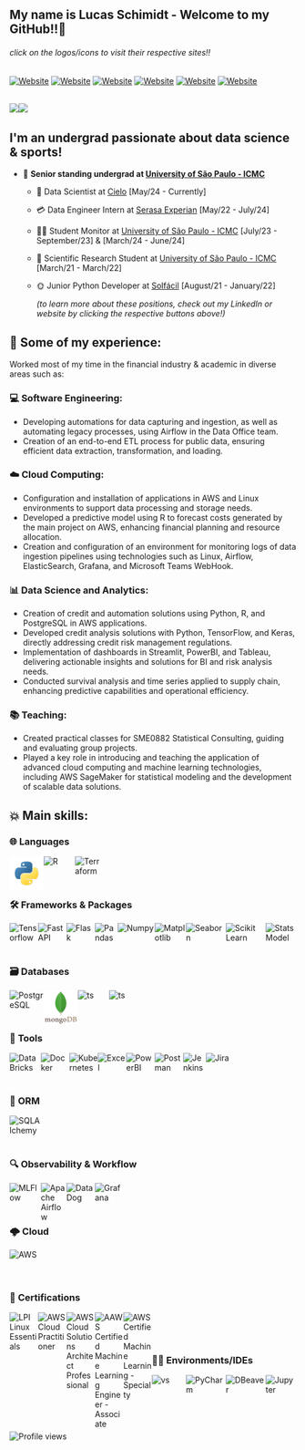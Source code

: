 ## My name is Lucas Schimidt - Welcome to my GitHub!!👋

###### *click on the logos/icons to visit their respective sites!!*

<!---[![Website](https://img.shields.io/badge/Website-9cf?style=for-the-badge)](https://lucasschimidtc.github.io/)--->

<!---[![Website](https://img.shields.io/badge/Portfolio-FFFFFF?style=for-the-badge&logo=About.me&logoColor=black)](https://lucasschimidtc.github.io/)--->

<!---[![Website](https://img.shields.io/badge/Blog-FF5722?style=for-the-badge&logo=blogger&logoColor=white)](https://lucasschimidtc.github.io/)--->

<!---[![Website](https://img.shields.io/badge/YouTube-FF0000?style=for-the-badge&logo=youtube&logoColor=white)](https://youtube.com/lucasschimidtc)--->

[![Website](https://img.shields.io/badge/My_Website-9cf?style=for-the-badge)](https://lucasschimidtc.github.io/)
[![Website](https://img.shields.io/badge/Instagram-E4405F?style=for-the-badge&logo=instagram&logoColor=white)](https://instagram.com/schimidt.codes)
[![Website](https://img.shields.io/badge/medium-000000.svg?&style=for-the-badge&logo=medium&logoColor=white)](https://medium.com/@l.schimidtc)
[![Website](https://img.shields.io/badge/linkedin-%230077B5.svg?&style=for-the-badge&logo=linkedin&logoColor=white)](https://www.linkedin.com/in/lucasschimidtc/)
[![Website](https://img.shields.io/badge/Kaggle-20BEFF?style=for-the-badge&logo=kaggle&logoColor=white)](https://www.kaggle.com/lucasschimidt)
[![Website](https://img.shields.io/badge/-LeetCode-FFA116?style=for-the-badge&logo=LeetCode&logoColor=black)](https://www.leetcode.com/lschimidtc)

<br>

<img align="left" src="https://github-readme-stats.vercel.app/api/?username=lschimidtc&count_private=true&theme=tokyonight&showicons=true" />

<img src="https://github-readme-stats.vercel.app/api/top-langs/?username=lschimidtc&layout=compact&theme=tokyonight" />

<br>

## I'm an undergrad passionate about data science & sports!

- 📍 **Senior standing undergrad at [University of São Paulo - ICMC](https://www.icmc.usp.br/)** 
  - 🏧 Data Scientist at [Cielo](https://www.cielo.com.br/) [May/24 - Currently]
  - 💳 Data Engineer Intern at [Serasa Experian](https://www.linkedin.com/company/serasaexperian/mycompany/verification/) [May/22 - July/24]
  - 🧑‍🎓 Student Monitor at [University of São Paulo - ICMC](https://www.icmc.usp.br/) [July/23 - September/23] & [March/24 - June/24]
  - 🔬 Scientific Research Student at [University of São Paulo - ICMC](https://www.icmc.usp.br/) [March/21 - March/22]
  - 🌞 Junior Python Developer at [Solfácil](https://www.linkedin.com/company/solfacil/?originalSubdomain=br) [August/21 - January/22]
 
      *(to learn more about these positions, check out my LinkedIn or website by clicking the respective buttons above!)*
    
## 🌟 Some of my experience:

Worked most of my time in the financial industry & academic in diverse areas such as:

### 💻 Software Engineering: 

* Developing automations for data capturing and ingestion, as well as automating legacy processes, using Airflow in the Data Office team.
* Creation of an end-to-end ETL process for public data, ensuring efficient data extraction, transformation, and loading.

### ☁️ Cloud Computing:

* Configuration and installation of applications in AWS and Linux environments to support data processing and storage needs.
* Developed a predictive model using R to forecast costs generated by the main project on AWS, enhancing financial planning and resource allocation.
* Creation and configuration of an environment for monitoring logs of data ingestion pipelines using technologies such as Linux, Airflow, ElasticSearch, Grafana, and Microsoft Teams WebHook.

### 📊 Data Science and Analytics:


* Creation of credit and automation solutions using Python, R, and PostgreSQL in AWS applications.
* Developed credit analysis solutions with Python, TensorFlow, and Keras, directly addressing credit risk management regulations.
* Implementation of dashboards in Streamlit, PowerBI, and Tableau, delivering actionable insights and solutions for BI and risk analysis needs.
* Conducted survival analysis and time series applied to supply chain, enhancing predictive capabilities and operational efficiency.

### 📚 Teaching:



* Created practical classes for SME0882 Statistical Consulting, guiding and evaluating group projects.
* Played a key role in introducing and teaching the application of advanced cloud computing and machine learning technologies, including AWS SageMaker for statistical modeling and the development of scalable data solutions.

## 💥 Main skills:

### 🌐 **Languages**

<a href="https://www.python.org/">
<img align="left" alt="Python" width="60px" src="https://raw.githubusercontent.com/github/explore/80688e429a7d4ef2fca1e82350fe8e3517d3494d/topics/python/python.png" />
<a/>

<a href="https://www.r-project.org/">  
<img align="left" alt="R" width="55px" src="https://www.r-project.org/Rlogo.png" />
<a/>
  
<!--<a href="https://julialang.org/">  
<img align="left" alt="Julia" width="50px" src="https://avatars.githubusercontent.com/u/743164?s=200&v=4" />
<a/>-->

<!--<a href="https://www.mathworks.com/products/matlab.html">  
<img align="left" alt="MATLAB" width="60px" src="https://upload.wikimedia.org/wikipedia/commons/thumb/2/21/Matlab_Logo.png/800px-Matlab_Logo.png" />
<a/>-->

<!--<a href="https://www.latex-project.org/">  
<img align="left" alt="LaTeX" width="60px" src="https://cdn.worldvectorlogo.com/logos/latex.svg" />
<a/>-->

<a href="https://www.terraform.io/">  
<img align="left" alt="Terraform" width="50px" src="https://www.pinclipart.com/picdir/big/519-5197888_terraform-terraform-icon-png-clipart.png" />
<a/>

<br>
<br>
<br>
  
### 🛠️ **Frameworks & Packages**

<a href="https://www.tensor.org/">  
<img align="left" alt="Tensorflow" width="50px" src="https://avatars.githubusercontent.com/u/15658638?s=200&v=4" /><a/>

<a href="https://fastapi.tiangolo.com/">  
<img align="left" alt="FastAPI" width="50px" src="https://cdn.worldvectorlogo.com/logos/fastapi.svg" /><a/>

<a href="https://flask.palletsprojects.com/en/2.1.x/">  
<img align="left" alt="Flask" width="50px" src="https://encrypted-tbn0.gstatic.com/images?q=tbn:ANd9GcTmD38KsMgEwahtWc_Nfs5ZVktP9dBc36MUZA&s" />
<a>

<!---<a href="https://www.streamlit.io/">  
<img align="left" alt="Streamlit" width="50px" src="https://streamlit.io/images/brand/streamlit-mark-color.svg" />
<a/>--->

<a href="https://pandas.pydata.org/">
<img align="left" alt="Pandas" width="40px" src="https://encrypted-tbn0.gstatic.com/images?q=tbn:ANd9GcSz1PzGID0hvBb8sIctrCeNDwx8yKhUgOD3pA&s" />
<a/>
  
<a href="https://numpy.org/">  
<img align="left" alt="Numpy" width="65px" src="https://user-images.githubusercontent.com/50221806/86498201-a8bd8680-bd39-11ea-9d08-66b610a8dc01.png" />
<a/>
  
<a href="https://matplotlib.org/">  
<img align="left" alt="Matplotlib" width="55px" src="https://upload.wikimedia.org/wikipedia/commons/thumb/0/01/Created_with_Matplotlib-logo.svg/1024px-Created_with_Matplotlib-logo.svg.png" />
<a/>
  
<a href="https://seaborn.pydata.org/">  
<img align="left" alt="Seaborn" width="70px" src="https://external-content.duckduckgo.com/iu/?u=https%3A%2F%2Fuser-images.githubusercontent.com%2F315810%2F92254613-279c8000-ee9f-11ea-9b73-5622a7d95f3f.png&f=1&nofb=1" />
<a/>
  
<a href="https://scikit-learn.org/stable/">  
<img align="left" alt="Scikit Learn" width="70px" src="https://upload.wikimedia.org/wikipedia/commons/thumb/0/05/Scikit_learn_logo_small.svg/2560px-Scikit_learn_logo_small.svg.png" />
<a/>
  
<a href="https://www.statsmodels.org/stable/index.html">  
<img align="left" alt="Stats Model" width="50px" src="https://www.statsmodels.org/stable/_images/statsmodels-logo-v2-no-text.svg" />
<a/>

<br>
<br>
<br>

### 🗃️ **Databases**

<a href="https://www.postgresql.org/">
<img align="left" alt="PostgreSQL" width="60px" src="https://cdn.iconscout.com/icon/free/png-256/postgresql-11-1175122.png" />
<a/>
  
<a href="https://www.mongodb.com/">
<img align="left" alt="MongoDB" width="60px" src="https://raw.githubusercontent.com/devicons/devicon/master/icons/mongodb/mongodb-original-wordmark.svg" />
<a/> 

<a href="https://www.mysql.com/">
<img align="left" alt="ts" width="55px" src="https://marcas-logos.net/wp-content/uploads/2020/11/MySQL-logo.png" />
<a/>
  
<a href="https://www.arangodb.com/">
<img align="left" alt="ts" width="55px" src="https://www.arangodb.com/wp-content/uploads/2020/02/ArangoDB-logo-sq.png" />
<a/> 
  
<br>
<br>
<br>
  
### 🔧 **Tools**

<a href="https://www.databricks.com/">
<img align="left" alt="DataBricks" width="55px" src="https://avatars.githubusercontent.com/u/4998052?s=280&v=4" />
<a/>

<a href="https://www.docker.com/">  
<img align="left" alt="Docker" width="50px" src="https://cdn-icons-png.flaticon.com/512/919/919853.png" />
<a/>
  
<a href="https://kubernetes.io/">  
<img align="left" alt="Kubernetes" width="50px" src="https://butecotecnologico.com.br/kubernetes-explicado/k8s-logo.png" />
<a/>

<a href="https://www.microsoft.com/pt-br/microsoft-365/excel">  
<img align="left" alt="Excel" width="50px" src="https://upload.wikimedia.org/wikipedia/commons/thumb/3/34/Microsoft_Office_Excel_%282019%E2%80%93present%29.svg/1101px-Microsoft_Office_Excel_%282019%E2%80%93present%29.svg.png" />
<a/>

<a href="https://www.microsoft.com/pt-br/power-platform/products/power-bi">  
<img align="left" alt="PowerBI" width="50px" src="https://upload.wikimedia.org/wikipedia/commons/thumb/c/cf/New_Power_BI_Logo.svg/2048px-New_Power_BI_Logo.svg.png" />
<a/>

<a href="https://www.postman.com/">  
<img align="left" alt="Postman" width="50px" src="https://www.svgrepo.com/show/354202/postman-icon.svg" />
<a/>

<a href="https://www.jenkins.io/">  
<img align="left" alt="Jenkins" width="40px" src="https://upload.wikimedia.org/wikipedia/commons/thumb/e/e9/Jenkins_logo.svg/1200px-Jenkins_logo.svg.png" />
<a/>

<a href="https://www.atlassian.com/br/software/jira">  
<img align="left" alt="Jira" width="50px" src="https://cdn.icon-icons.com/icons2/2699/PNG/512/atlassian_jira_logo_icon_170511.png" />
<a/>

<br>
<br>
<br>
  
### 🔄 **ORM**

<a href="https://www.sqlalchemy.org/">
<img align="left" alt="SQLAlchemy" width="55px" src="https://encrypted-tbn0.gstatic.com/images?q=tbn:ANd9GcSuim-LaZV2h_liFO_YNZLMVZZbv47mTOxFkw&s" />
<a/>

<br>
<br>
<br>

### 🔍 **Observability & Workflow**

<a href="https://mlflow.org/">
<img align="left" alt="MLFlow" width="55px" src="https://asset.brandfetch.io/idS8GMP5c8/idLUkB4k9V.jpeg" />
<a/>

<a href="https://airflow.apache.org/">
<img align="left" alt="Apache Airflow" width="45px" src="https://www.onworks.net/imagescropped/apacheairflowicon.png_3.webp" />
<a/>

<a href="https://www.datadoghq.com/">
<img align="left" alt="DataDog" width="50px" src="https://seeklogo.com/images/D/datadog-logo-7E553203A0-seeklogo.com.png" />
<a/>

<a href="ttps://grafana.com/">  
<img align="left" alt="Grafana" width="50px" src="https://upload.wikimedia.org/wikipedia/commons/thumb/3/3b/Grafana_icon.svg/351px-Grafana_icon.svg.png" />
<a/>

<br>
<br>
<br>
  
### 🌩️ **Cloud**

<a href="https://aws.amazon.com/">  
<img align="left" alt="AWS" width="50px" src="https://avatars.githubusercontent.com/u/2232217?s=200&v=4" />
<a/>
  
<br>
<br>
<br>

### 📜 **Certifications**

<a href="https://www.lpi.org/pt-br/our-certifications/linux-essentials-overview/">  
<img align="left" alt="LPI Linux Essentials" width="50px" src="https://upload.wikimedia.org/wikipedia/commons/6/6a/LPI-Essentials-Logo-300X300.png" />
<a/>

<a href="https://aws.amazon.com/pt/certification/certified-cloud-practitioner/">  
<img align="left" alt="AWS Cloud Practitioner" width="50px" src="https://d1.awsstatic.com/training-and-certification/certification-badges/AWS-Certified-Cloud-Practitioner_badge.634f8a21af2e0e956ed8905a72366146ba22b74c.png" />
<a/>

<a href="https://aws.amazon.com/pt/certification/certified-solutions-architect-professional/">  
<img align="left" alt="AWS Cloud Solutions Architect Professional" width="50px" src="https://d1.awsstatic.com/training-and-certification/certification-badges/AWS-Certified-Solutions-Architect-Professional_badge.69d82ff1b2861e1089539ebba906c70b011b928a.png" />
<a/>

<a href="https://aws.amazon.com/certification/certified-machine-learning-engineer-associate/?ch=sec&sec=rmg&d=1">  
<img align="left" alt="AAWS Certified Machine Learning Engineer - Associate" width="50px" src="https://d1.awsstatic.com/certification/badges/AWS-Certified-Machine-Learning-Engineer-Associate-beta_badge_300x300.e5b7f4889cd9e7d9acf67e82f5a5473f6cda62e0.png" />
<a/>

<a href="https://aws.amazon.com/certification/certified-machine-learning-specialty/">  
<img align="left" alt="AWS Certified Machine Learning - Specialty" width="50px" src="https://d1.awsstatic.com/training-and-certification/certification-badges/AWS-Certified-Machine-Learning-Specialty_badge.e5d66b56552bbf046f905bacaecef6dad0ae7180.png" />
<a/>
  
<br>
<br>
<br>

### 👨‍💻 **Environments/IDEs**

<a href="https://code.visualstudio.com/">  
<img align="left" alt="vs" width="60px" src="https://upload.wikimedia.org/wikipedia/commons/thumb/9/9a/Visual_Studio_Code_1.35_icon.svg/512px-Visual_Studio_Code_1.35_icon.svg.png?20210804221519" />
<a/>

<a href="https://www.jetbrains.com/pt-br/pycharm/download/#section=linux">  
<img align="left" alt="PyCharm" width="70px" src="https://upload.wikimedia.org/wikipedia/commons/thumb/1/1d/PyCharm_Icon.svg/512px-PyCharm_Icon.svg.png?20200803065702" />
<a/>
  
<a href="https://dbeaver.io/download/">  
<img align="left" alt="DBeaver" width="70px" src="https://upload.wikimedia.org/wikipedia/commons/thumb/b/b5/DBeaver_logo.svg/1024px-DBeaver_logo.svg.png" />
<a/>
  
<a href="https://jupyter.org/">  
<img align="left" alt="Jupyter" width="50px" src="https://upload.wikimedia.org/wikipedia/commons/thumb/3/38/Jupyter_logo.svg/1200px-Jupyter_logo.svg.png" />
<a/>
  
<br>
<br>
<br>
<br>
<br>
  
<p align="left"> <img src="https://komarev.com/ghpvc/?username=lschimidtc&color=blue" alt="Profile views" /> </p>
